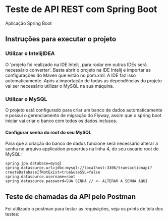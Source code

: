# Teste de API REST com Spring Boot

Aplicação Spring Boot

## Instruções para executar o projeto 

### Utilizar o IntelijIDEA
O 'projeto foi realizado na IDE Intelij, para rodar em outras IDEs será necessário converter'.
Basta abrir o projeto na IDE Intelij e importar as configurações do Maven que estão no pom.xml.
A IDE faz isso automaticamente. Após a importação de todas as dependências do projeto vai ser necessário
utilizar o MySQL na sua máquina.

### Utilizar o MySQL
O projeto está configurado para criar um banco de dados automaticamente e possui o gerenciamento de migração
do Flyway, assim que o spring boot iniciar vai criar o banco com todos os dados inclusos.

#### Configurar senha do root do seu MySQL
Para que a criação do banco de dados funcione será necessário alterar a senha no arquivo application.properties na linha 4, do seu usuario root do MySQL:

```
spring.jpa.database=mysql
spring.datasource.url=jdbc:mysql://localhost:3306/transactionapi?createDatabaseIfNotExist=true&useSSL=false
spring.datasource.username=root
spring.datasource.password=SUA SENHA // <- ALTERAR A SENHA AQUI
```
## Teste de chamadas da API pelo Postman

Foi utilizado o postman para testar as requisições, veja os prints de tela dos testes:

